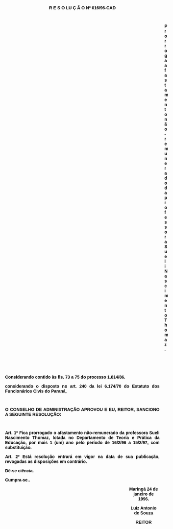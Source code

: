 <BODY TEXT="#000000">

<B><FONT FACE="Arial"><P ALIGN="CENTER">R E S O LU &Ccedil; &Atilde; O  Nº 016/96-CAD</P>
<P ALIGN="CENTER"></P>
<P ALIGN="CENTER">&nbsp;</P><DIR>
<DIR>
<DIR>
<DIR>
<DIR>
<DIR>
<DIR>
<DIR>
<DIR>
<DIR>
<DIR>
<DIR>
<DIR>

<P ALIGN="JUSTIFY">Prorroga afastamento n&atilde;o-remunerado da professora Sueli Nascimento Thomaz.</P>
</B><P ALIGN="JUSTIFY"></P>
<P ALIGN="JUSTIFY">&nbsp;</P>
<P ALIGN="JUSTIFY">&nbsp;</P></DIR>
</DIR>
</DIR>
</DIR>
</DIR>
</DIR>
</DIR>
</DIR>
</DIR>
</DIR>
</DIR>
</DIR>
</DIR>

<P ALIGN="JUSTIFY">Considerando contido &agrave;s fls. 73 a 75 do <B>processo 1.814/86.</P>
</B><P ALIGN="JUSTIFY">considerando o disposto no art. 240 da lei 6.174/70 do Estatuto dos Funcion&aacute;rios Civis do Paran&aacute;,</P>
<P ALIGN="JUSTIFY"></P>
<P ALIGN="JUSTIFY">&nbsp;</P>
<B><P ALIGN="JUSTIFY">O CONSELHO DE ADMINISTRA&Ccedil;&Atilde;O APROVOU E EU, REITOR, SANCIONO A SEGUINTE RESOLU&Ccedil;&Atilde;O:</P>
</B><P ALIGN="JUSTIFY"></P>
<P ALIGN="JUSTIFY">&nbsp;</P>
<B><P ALIGN="JUSTIFY">Art. 1º</B> Fica prorrogado o afastamento n&atilde;o-remunerado da professora <B>Sueli Nascimento Thomaz</B>, lotada no Departamento de Teoria e Pr&aacute;tica da Educa&ccedil;&atilde;o, por mais 1 (um) ano pelo per&iacute;odo de 16/2/96 a 15/2/97, com substitui&ccedil;&atilde;o.</P>
<B><P ALIGN="JUSTIFY">Art. 2º</B> Est&aacute; resolu&ccedil;&atilde;o entrar&aacute; em vigor na data de sua publica&ccedil;&atilde;o, revogadas as disposi&ccedil;&otilde;es em contr&aacute;rio.</P>
<P ALIGN="JUSTIFY">D&ecirc;-se ci&ecirc;ncia.</P>
<P ALIGN="JUSTIFY">Cumpra-se..</P><DIR>
<DIR>
<DIR>
<DIR>
<DIR>
<DIR>
<DIR>
<DIR>
<DIR>
<DIR>

<P ALIGN="CENTER">Maring&aacute; 24 de janeiro de 1996.</P>
<P ALIGN="CENTER"></P>
<P ALIGN="CENTER">Luiz Antonio de Souza</P>
<B><P ALIGN="CENTER">REITOR</P></DIR>
</DIR>
</DIR>
</DIR>
</DIR>
</DIR>
</DIR>
</DIR>
</DIR>
</DIR>
</B></FONT></BODY>
